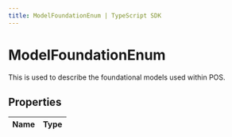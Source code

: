 ```yaml
---
title: ModelFoundationEnum | TypeScript SDK
---
```



# ModelFoundationEnum

This is used to describe the foundational models used within POS.

## Properties

Name | Type
------------ | -------------


